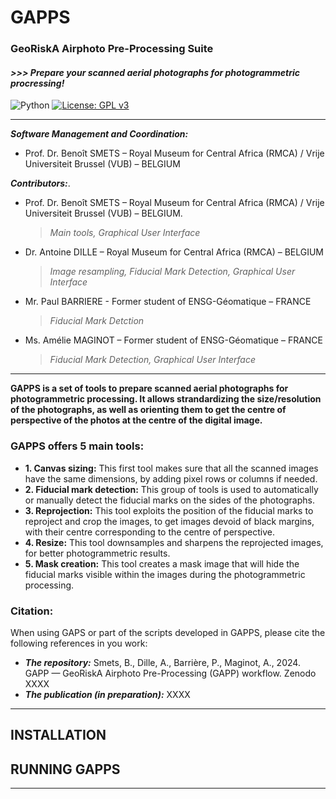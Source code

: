 # GAPPS
### GeoRiskA Airphoto Pre-Processing Suite
#### *>>> Prepare your scanned aerial photographs for photogrammetric procressing!*  

![Python](https://img.shields.io/badge/python-3670A0?style=for-the-badge&logo=python&logoColor=ffdd54) [![License: GPL v3](https://img.shields.io/badge/License-GPLv3-blue.svg)](https://www.gnu.org/licenses/gpl-3.0)

-------

***Software Management and Coordination:***  
- Prof. Dr. Benoît SMETS – Royal Museum for Central Africa (RMCA) / Vrije Universiteit Brussel (VUB) – BELGIUM  

***Contributors:***. 
- Prof. Dr. Benoît SMETS – Royal Museum for Central Africa (RMCA) / Vrije Universiteit Brussel (VUB) – BELGIUM. 
  > *Main tools, Graphical User Interface*   
- Dr. Antoine DILLE – Royal Museum for Central Africa (RMCA) – BELGIUM  
  > *Image resampling, Fiducial Mark Detection, Graphical User Interface*   
- Mr. Paul BARRIERE - Former student of ENSG-Géomatique – FRANCE
  > *Fiducial Mark Detction*  
- Ms. Amélie MAGINOT – Former student of ENSG-Géomatique – FRANCE
  > *Fiducial Mark Detection, Graphical User Interface*  

-------------

**GAPPS is a set of tools to prepare scanned aerial photographs for photogrammetric processing. It allows strandardizing the size/resolution of the photographs, as well as orienting them to get the centre of perspective of the photos at the centre of the digital image.**  

### GAPPS offers 5 main tools:  

- **1. Canvas sizing:**  This first tool makes sure that all the scanned images have the same dimensions, by adding pixel rows or columns if needed.  
- **2. Fiducial mark detection:** This group of tools is used to automatically or manually detect the fiducial marks on the sides of the photographs.  
- **3. Reprojection:** This tool exploits the position of the fiducial marks to reproject and crop the images, to get images devoid of black margins, with their centre corresponding to the centre of perspective.  
- **4. Resize:** This tool downsamples and sharpens the reprojected images, for better photogrammetric results.  
- **5. Mask creation:** This tool creates a mask image that will hide the fiducial marks visible within the images during the photogrammetric processing.

### Citation:  

When using GAPS or part of the scripts developed in GAPPS, please cite the following references in you work:  
- ***The repository:*** Smets, B., Dille, A., Barrière, P., Maginot, A., 2024.  GAPP — GeoRiskA Airphoto Pre-Processing (GAPP) workflow. Zenodo XXXX
- ***The publication (in preparation):*** XXXX

--------------

## INSTALLATION  


## RUNNING GAPPS  

----------------
